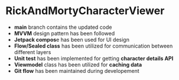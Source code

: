 # RickAndMortyCharacterViewer
 
- **main** branch contains the updated code
- **MVVM** design pattern has been followed
- **Jetpack compos**e has been used for UI design
- **Flow/Sealed class** has been utilized for communication between different layers
- **Unit test** has been implemented for getting **character details API**
- **Viewmodel** class  has been utilized for **caching data**
- **Git flow** has been maintained during developement 
